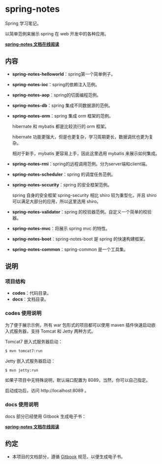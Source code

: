 # spring-notes

Spring 学习笔记。

以简单范例来展示 spring 在 web 开发中的各种应用。

[**spring-notes 文档在线阅读**](https://atlantis1024.gitbooks.io/spring-notes/)

## 内容

- **spring-notes-helloworld**：spring第一个简单例子。

- **spring-notes-ioc**：spring的依赖注入范例。

- **spring-notes-aop**：spring的切面编程范例。

- **spring-notes-db**：spring 集成不同数据源的范例。

- **spring-notes-orm**：spring 集成 orm 框架的范例。

  hibernate 和 mybatis 都是比较流行的 orm 框架。

  hibernate 功能更强大，但是也更复杂，学习周期更长，数据调优也更为复杂。

  相对于新手，mybatis 更容易上手，因此这里选用 mybatis 来展示如何集成。

- **spring-notes-rmi**：spring的远程调用范例。分为server端和client端。

- **spring-notes-scheduler**：spring 的调度任务范例。

- **spring-notes-sccurity**：spring 的安全框架范例。

  spring 自身的安全框架 spring-security 相比 shiro 较为重型化，并且 shiro 可以满足大部分的应用，所以这里选用 shiro。

- **spring-notes-validator**：spring 的校验器范例。自定义一个简单的校验器。

- **spring-notes-mvc**：将展示 spring mvc 的特性。

- **spring-notes-boot**：spring-notes-boot 是 spring 的快速构建框架。

- **spring-notes-common**：spring-common 是一个工具集。

## 说明

### 项目结构

- **codes**：代码目录。
- **docs**：文档目录。

### codes 使用说明

为了便于展示示例，所有 war 包形式的项目都可以使用 maven 插件快速启动嵌入式服务器，支持 Tomcat 和 Jetty 两种方式。

Tomcat7 嵌入式服务器启动：

```bash
$ mvn tomcat7:run
```

Jetty 嵌入式服务器启动：

```bash
$ mvn jetty:run
```

如果子项目中无特殊说明，默认端口配置为 8089，当然，你可以自己指定。

启动成功后，访问 http://localhost:8089 。

### docs 使用说明

docs 部分已经使用 Gitbook 生成电子书：

[**spring-notes 文档在线阅读**](https://atlantis1024.gitbooks.io/spring-notes/)

## 约定

- 本项目的文档部分，遵循 [Gitbook](https://github.com/GitbookIO/gitbook) 规范，以便生成电子书。
